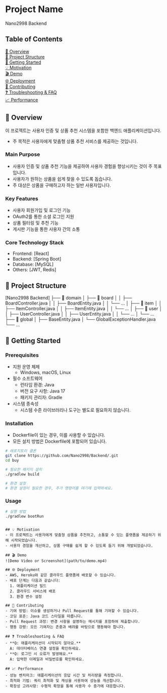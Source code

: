 # Project Name
Nano2998 Backend

## Table of Contents
[ 📝 Overview](#📝-overview)  
[ 📁 Project Structure](#📁-project-structure)  
[ 🚀 Getting Started](#🚀-getting-started)  
[ 💡 Motivation](#💡-motivation)  
[ 🎬 Demo](#🎬-demo)  
[ 🌐 Deployment](#🌐-deployment)  
[ 🤝 Contributing](#🤝-contributing)  
[ ❓ Troubleshooting & FAQ](#❓-troubleshooting-&-faq)  
[ 📈 Performance](#📈-performance)  

## 📝 Overview
이 프로젝트는 사용자 인증 및 상품 추천 시스템을 포함한 백엔드 애플리케이션입니다.  
- 주 목적은 사용자에게 맞춤형 상품 추천 서비스를 제공하는 것입니다.

### Main Purpose
- 사용자 인증 및 상품 추천 기능을 제공하여 사용자 경험을 향상시키는 것이 주 목표입니다.
- 사용자가 원하는 상품을 쉽게 찾을 수 있도록 돕습니다.
- 주 대상은 상품을 구매하고자 하는 일반 사용자입니다.

### Key Features
- 사용자 회원가입 및 로그인 기능
- OAuth2를 통한 소셜 로그인 지원
- 상품 필터링 및 추천 기능
- 게시판 기능을 통한 사용자 간의 소통

### Core Technology Stack
- Frontend: [React]
- Backend: [Spring Boot]
- Database: [MySQL]
- Others: [JWT, Redis]

## 📁 Project Structure
[Nano2998 Backend]
├── 📁 domain
│   ├── 📁 board
│   │   ├── BoardController.java
│   │   ├── BoardEntity.java
│   │   └── ...
│   ├── 📁 item
│   │   ├── ItemController.java
│   │   ├── ItemEntity.java
│   │   └── ...
│   ├── 📁 user
│   │   ├── UserController.java
│   │   ├── UserEntity.java
│   │   └── ...
│   └── ...
├── 📁 global
│   ├── BaseEntity.java
│   └── GlobalExceptionHandler.java
└── ...

## 🚀 Getting Started

### Prerequisites
- 지원 운영 체제
  * Windows, macOS, Linux
- 필수 소프트웨어
  * 런타임 환경: Java
  * 버전 요구 사항: Java 17
  * 패키지 관리자: Gradle
- 시스템 종속성
  * 시스템 수준 라이브러리나 도구는 별도로 필요하지 않습니다.

### Installation
- Dockerfile이 있는 경우, 이를 사용할 수 있습니다.
- 모든 설치 방법은 Dockerfile에 포함되어 있습니다.

```bash
# 레포지토리 클론
git clone https://github.com/Nano2998/Backend/.git
cd buy

# 필요한 패키지 설치
./gradlew build

# 환경 설정
# 환경 설정이 필요한 경우, 추가 명령어를 여기에 입력하세요.
```

### Usage
```bash
# 실행 방법
./gradlew bootRun
```
```

## 💡 Motivation
- 이 프로젝트는 사용자에게 맞춤형 상품을 추천하고, 소통할 수 있는 플랫폼을 제공하기 위해 시작되었습니다.
- 사용자 경험을 개선하고, 상품 구매를 쉽게 할 수 있도록 돕기 위해 개발되었습니다.

## 🎬 Demo
![Demo Video or Screenshot](path/to/demo.mp4)

## 🌐 Deployment
- AWS, Heroku와 같은 클라우드 플랫폼에 배포할 수 있습니다.
- 배포 단계는 다음과 같습니다:
  1. 애플리케이션 빌드
  2. 클라우드 서비스에 배포
  3. 환경 변수 설정

## 🤝 Contributing
- 기여 방법: 이슈를 생성하거나 Pull Request를 통해 기여할 수 있습니다.
- 코딩 표준: Java 코드 스타일을 따릅니다.
- Pull Request 과정: 변경 사항을 설명하는 메시지를 포함하여 제출합니다.
- 행동 강령: 모든 기여자는 존중과 배려를 바탕으로 행동해야 합니다.

## ❓ Troubleshooting & FAQ
- **Q: 애플리케이션이 시작되지 않아요.**  
  A: 데이터베이스 연결 설정을 확인하세요.
- **Q: 로그인 시 오류가 발생해요.**  
  A: 입력한 이메일과 비밀번호를 확인하세요.

## 📈 Performance
- 성능 벤치마크: 애플리케이션의 응답 시간 및 처리량을 측정합니다.
- 최적화 기법: 쿼리 최적화 및 캐싱을 사용하여 성능을 개선합니다.
- 확장성 고려사항: 수평적 확장을 통해 사용자 수 증가에 대응합니다.
